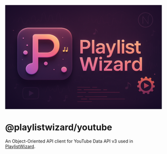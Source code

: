 <img src="https://raw.githubusercontent.com/suzuki3jp/PlaylistWizard/develop/assets/banner.png"/>

# @playlistwizard/youtube
An Object-Oriented API client for YouTube Data API v3 used in [PlaylistWizard](https://playlistwizard.suzuki3.jp).